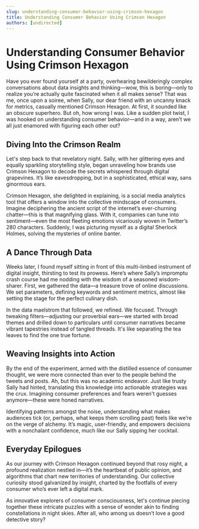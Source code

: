 ```yaml
---
slug: understanding-consumer-behavior-using-crimson-hexagon
title: Understanding Consumer Behavior Using Crimson Hexagon
authors: [undirected]
---
```



# Understanding Consumer Behavior Using Crimson Hexagon 

Have you ever found yourself at a party, overhearing bewilderingly complex conversations about data insights and thinking—wow, this is boring—only to realize you’re actually quite fascinated when it all makes sense? That was me, once upon a soiree, when Sally, our dear friend with an uncanny knack for metrics, casually mentioned Crimson Hexagon. At first, it sounded like an obscure superhero. But oh, how wrong I was. Like a sudden plot twist, I was hooked on understanding consumer behavior—and in a way, aren’t we all just enamored with figuring each other out?

## Diving Into the Crimson Realm

Let's step back to that revelatory night. Sally, with her glittering eyes and equally sparkling storytelling style, began unraveling how brands use Crimson Hexagon to decode the secrets whispered through digital grapevines. It’s like eavesdropping, but in a sophisticated, ethical way, sans ginormous ears.

Crimson Hexagon, she delighted in explaining, is a social media analytics tool that offers a window into the collective mindscape of consumers. Imagine deciphering the ancient script of the internet’s ever-churning chatter—this is that magnifying glass. With it, companies can tune into sentiment—even the most fleeting emotions vicariously woven in Twitter’s 280 characters. Suddenly, I was picturing myself as a digital Sherlock Holmes, solving the mysteries of online banter.

## A Dance Through Data

Weeks later, I found myself sitting in front of this multi-limbed instrument of digital insight, thirsting to test its prowess. Here’s where Sally’s impromptu crash course had me nodding with the wisdom of a seasoned wisdom-sharer. First, we gathered the data—a treasure trove of online discussions. We set parameters, defining keywords and sentiment metrics, almost like setting the stage for the perfect culinary dish.

In the data maelstrom that followed, we refined. We focused. Through tweaking filters—adjusting our proverbial ears—we started with broad themes and drilled down to particulars until consumer narratives became vibrant tapestries instead of tangled threads. It's like separating the tea leaves to find the one true fortune.

## Weaving Insights into Action

By the end of the experiment, armed with the distilled essence of consumer thought, we were more connected than ever to the people behind the tweets and posts. Ah, but this was no academic endeavor. Just like trusty Sally had hinted, translating this knowledge into actionable strategies was the crux. Imagining consumer preferences and fears weren't guesses anymore—these were honed narratives.

Identifying patterns amongst the noise, understanding what makes audiences tick (or, perhaps, what keeps them scrolling past) feels like we’re on the verge of alchemy. It’s magic, user-friendly, and empowers decisions with a nonchalant confidence, much like our Sally sipping her cocktail.

## Everyday Epilogues

As our journey with Crimson Hexagon continued beyond that rosy night, a profound realization nestled in—it’s the heartbeat of public opinion, and algorithms that chart new territories of understanding. Our collective curiosity stood galvanized by insight, charted by the footfalls of every consumer who’s ever left a digital mark.

As innovative explorers of consumer consciousness, let's continue piecing together these intricate puzzles with a sense of wonder akin to finding constellations in night skies. After all, who among us doesn’t love a good detective story?

